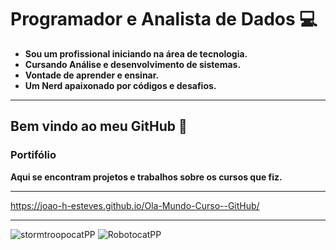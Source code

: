 # Programador e Analista de Dados 💻

*  __Sou um profissional iniciando na área de tecnologia.__
*  __Cursando Análise e desenvolvimento de sistemas.__
*  __Vontade de aprender e ensinar.__
*  __Um Nerd apaixonado por códigos e desafios.__
  ---
## Bem vindo ao meu GitHub 👋
### Portifólio
  
**Aqui se encontram projetos e trabalhos sobre os cursos que fiz.**

---

https://joao-h-esteves.github.io/Ola-Mundo-Curso--GitHub/

---

![stormtroopocatPP](https://user-images.githubusercontent.com/95099882/144245286-c994f15d-8a97-48b2-bd14-5b7a4d83f01d.png)
![RobotocatPP](https://user-images.githubusercontent.com/95099882/144250831-994077d6-050d-4643-9b5f-9b8d381ece95.png)

